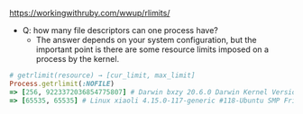 https://workingwithruby.com/wwup/rlimits/

+ Q: how many file descriptors can one process have?
    + The answer depends on your system configuration, but the important point is there are some resource limits imposed on a process by the kernel.

```ruby
# getrlimit(resource) → [cur_limit, max_limit]
Process.getrlimit(:NOFILE)
=> [256, 9223372036854775807] # Darwin bxzy 20.6.0 Darwin Kernel Version 20.6.0: Wed Nov 10 22:23:07 PST 2021; root:xnu-7195.141.14~1/RELEASE_X86_64 x86_64
=> [65535, 65535] # Linux xiaoli 4.15.0-117-generic #118-Ubuntu SMP Fri Sep 4 20:02:41 UTC 2020 x86_64 x86_64 x86_64 GNU/Linux
```

